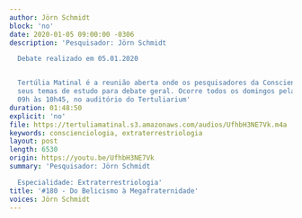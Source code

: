 ```yaml
---
author: Jörn Schmidt
block: 'no'
date: 2020-01-05 09:00:00 -0306
description: 'Pesquisador: Jörn Schmidt

  Debate realizado em 05.01.2020


  Tertúlia Matinal é a reunião aberta onde os pesquisadores da Conscienciologia apresentam
  seus temas de estudo para debate geral. Ocorre todos os domingos pela manhã, das
  09h às 10h45, no auditório do Tertuliarium'
duration: 01:48:50
explicit: 'no'
file: https://tertuliamatinal.s3.amazonaws.com/audios/UfhbH3NE7Vk.m4a
keywords: conscienciologia, extraterrestriologia
layout: post
length: 6530
origin: https://youtu.be/UfhbH3NE7Vk
summary: 'Pesquisador: Jörn Schmidt

  Especialidade: Extraterrestriologia'
title: '#180 - Do Belicismo à Megafraternidade'
voices: Jörn Schmidt
---
```

